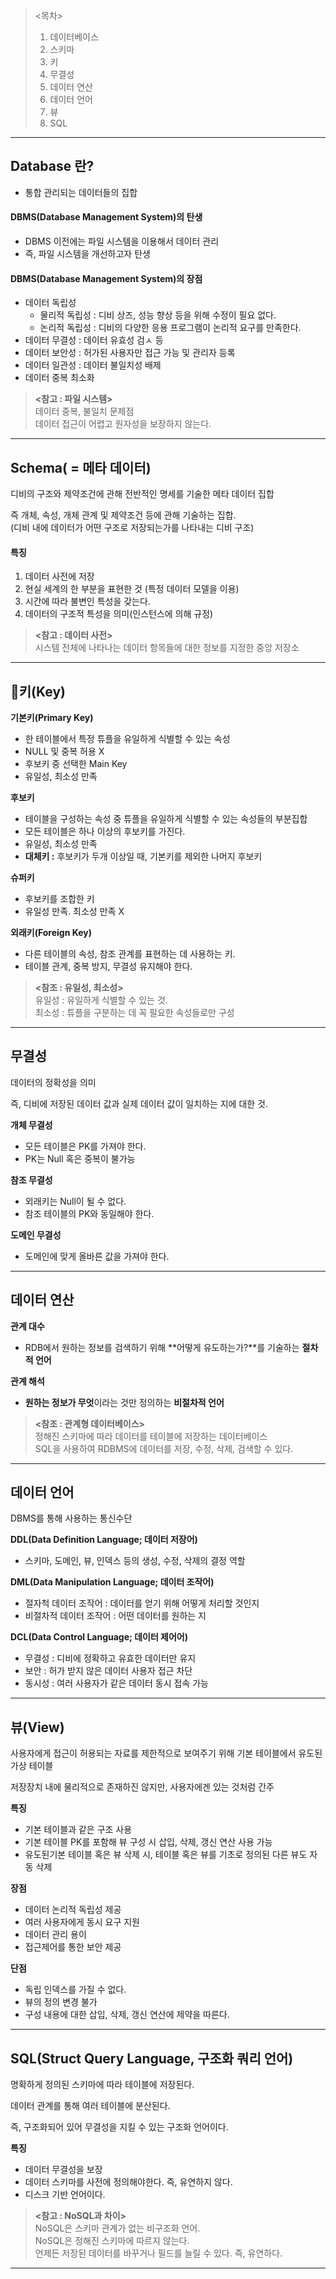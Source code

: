 > <목차>  
> 1. 데이터베이스  
> 2. 스키마  
> 3. 키  
> 4. 무결성  
> 5. 데이터 연산  
> 6. 데이터 언어  
> 7. 뷰  
> 8. SQL

---

## Database 란?

-   통합 관리되는 데이터들의 집합

#### DBMS(Database Management System)의 탄생

-   DBMS 이전에는 파일 시스템을 이용해서 데이터 관리
-   즉, 파일 시스템을 개선하고자 탄생

#### DBMS(Database Management System)의 장점

- 데이터 독립성
  - 물리적 독립성 : 디비 상즈, 성능 향상 등을 위해 수정이 필요 없다.
  - 논리적 독립성 : 디비의 다양한 응용 프로그램이 논리적 요구를 만족한다.
- 데이터 무결성 : 데이터 유효성 검ㅅ 등
- 데이터 보안성 : 허가된 사용자만 접근 가능 및 관리자 등록
- 데이터 일관성 : 데이터 불일치성 배제
- 데이터 중복 최소화

> **<참고 : 파일 시스템>**  
> 데이터 중복, 불일치 문제점  
> 데이터 접근이 어렵고 원자성을 보장하지 않는다.

---

## Schema( = 메타 데이터)

디비의 구조와 제약조건에 관해 전반적인 명세를 기술한 메타 데이터 집합

즉 개체, 속성, 개체 관계 및 제약조건 등에 관해 기술하는 집합.  
(디비 내에 데이터가 어떤 구조로 저장되는가를 나타내는 디비 구조)

#### 특징

1.  데이터 사전에 저장
2.  현실 세계의 한 부분을 표현한 것 (특정 데이터 모델을 이용)
3.  시간에 따라 불변인 특성을 갖는다.
4.  데이터의 구조적 특성을 의미(인스턴스에 의해 규정)

> **<참고 : 데이터 사전>**  
> 시스템 전체에 나타나는 데이터 항목들에 대한 정보를 지정한 중앙 저장소

---

## 키(Key)

**기본키(Primary Key)**

-   한 테이블에서 특정 튜플을 유일하게 식별할 수 있는 속성
-   NULL 및 중복 허용 X
-   후보키 중 선택한 Main Key
-   유일성, 최소성 만족

**후보키**

-   테이블을 구성하는 속성 중 튜플을 유일하게 식별할 수 있는 속성들의 부분집합
-   모든 테이블은 하나 이상의 후보키를 가진다.
-   유일성, 최소성 만족
-   **대체키 :** 후보키가 두개 이상일 때, 기본키를 제외한 나머지 후보키

**슈퍼키**

-   후보키를 조합한 키
-   유일성 만족. 최소성 만족 X

**외래키(Foreign Key)**

-   다른 테이블의 속성, 참조 관계를 표현하는 데 사용하는 키.
-   테이블 관계, 중복 방지, 무결성 유지해야 한다.

> **<참조 : 유일성, 최소성>**  
> 유일성 : 유일하게 식별할 수 있는 것.  
> 최소성 : 튜플을 구분하는 데 꼭 필요한 속성들로만 구성

---

## 무결성

데이터의 정확성을 의미

즉, 디비에 저장된 데이터 값과 실제 데이터 값이 일치하는 지에 대한 것.

**개체 무결성**

-   모든 테이블은 PK를 가져야 한다.
-   PK는 Null 혹은 중복이 불가능

**참조 무결성**

-   외래키는 Null이 될 수 없다.
-   참조 테이블의 PK와 동일해야 한다.

**도메인 무결성**

-   도메인에 맞게 올바른 값을 가져야 한다.

---

## 데이터 연산

**관계 대수**

-   RDB에서 원하는 정보를 검색하기 위해 **어떻게 유도하는가?**를 기술하는 **절차적 언어**

**관계 해석**

-   **원하는 정보가 무엇**이라는 것만 정의하는 **비절차적 언어**

> **<참조 : 관계형 데이터베이스>**  
> 정해진 스키마에 따라 데이터를 테이블에 저장하는 데이터베이스  
> SQL을 사용하여 RDBMS에 데이터를 저장, 수정, 삭제, 검색할 수 있다.

---

## 데이터 언어

DBMS를 통해 사용하는 통신수단

**DDL(Data Definition Language; 데이터 저장어)**

-   스키마, 도메인, 뷰, 인덱스 등의 생성, 수정, 삭제의 결정 역할

**DML(Data Manipulation Language; 데이터 조작어)**

-   절자척 데이터 조작어 : 데이터를 얻기 위해 어떻게 처리할 것인지
-   비절차적 데이터 조작어 : 어떤 데이터를 원하는 지

**DCL(Data Control Language; 데이터 제어어)**

- 무결성 : 디비에 정확하고 유효한 데이터만 유지
- 보안 : 허가 받지 않은 데이터 사용자 접근 차단
- 동시성 : 여러 사용자가 같은 데이터 동시 접속 가능

---

## 뷰(View)

사용자에게 접근이 허용되는 자료를 제한적으로 보여주기 위해 기본 테이블에서 유도된 가상 테이블

저장장치 내에 물리적으로 존재하진 않지만, 사용자에겐 있는 것처럼 간주

**특징**

-   기본 테이블과 같은 구조 사용
-   기본 테이블 PK를 포함해 뷰 구성 시 삽입, 삭제, 갱신 연산 사용 가능
-   유도된기본 테이블 혹은 뷰 삭제 시, 테이블 혹은 뷰를 기초로 정의된 다른 뷰도 자동 삭제

**장점**

-   데이터 논리적 독립성 제공
-   여러 사용자에게 동시 요구 지원
-   데이터 관리 용이
-   접근제어를 통한 보안 제공

**단점**

-   독립 인덱스를 가질 수 없다.
-   뷰의 정의 변경 불가
-   구성 내용에 대한 삽입, 삭제, 갱신 연산에 제약을 따른다.

---

## SQL(Struct Query Language, 구조화 쿼리 언어)

명확하게 정의된 스키마에 따라 테이블에 저장된다.

데이터 관계를 통해 여러 테이블에 분산된다.

즉, 구조화되어 있어 무결성을 지킬 수 있는 구조화 언어이다.

**특징**

-   데이터 무결성을 보장
-   데이터 스키마를 사전에 정의해야한다. 즉, 유연하지 않다.
-   디스크 기반 언어이다.

> **<참고 : NoSQL과 차이>**  
> NoSQL은 스키마 관계가 없는 비구조화 언어.  
> NoSQL은 정해진 스키마에 따르지 않는다.  
> 언제든 저장된 데이터를 바꾸거나 필드를 늘릴 수 있다. 즉, 유연하다.

---